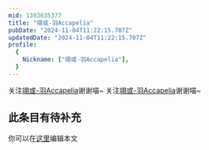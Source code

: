 ```yaml
---
mid: 1393635377
title: "翊或-羽Accapelia"
pubDate: "2024-11-04T11:22:15.707Z"
updatedDate: "2024-11-04T11:22:15.707Z"
profile:
  {
    Nickname: ["翊或-羽Accapelia"],
  }
---
```


关注[翊或-羽Accapelia](https://space.bilibili.com/1393635377)谢谢喵~ 关注[翊或-羽Accapelia](https://space.bilibili.com/1393635377)谢谢喵~

## 此条目有待补充
你可以在[这里](https://github.com/Yuhanawa/VTuber.ICU-Content/edit/master/v/翊或-羽Accapelia/index.md)编辑本文
